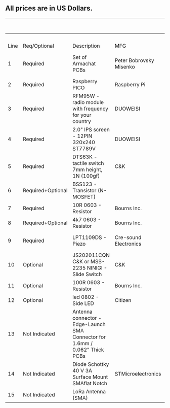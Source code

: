 All prices are in US Dollars.
-



  |   |   |   |   |   | Totals | 75 |   | $      54.64
-- | -- | -- | -- | -- | -- | -- | -- | -- | --
  |   |   |   |   |   |   |   |   |  
Line | Req/Optional | Description | MFG | MFG P/N | Supplier | Supplier P/N | QTY | EA | EXT
1 | Required | Set   of Armachat PCBs | Peter Bobrovsky   Misenko |   | Tindie | armachat-lora-messenger-with-raspberry-pi-pico | 1 | $      19.98 | $      19.98
2 | Required | Raspberry   PICO | Raspberry Pi | SC0915 | Digi-Key | 2648-SC0915CT-ND | 1 | $         4.00 | $         4.00
3 | Required | RFM95W   - radio module with frequency for your country | DUOWEISI |   | AliExpress | DUOWEISI   Module Store | 1 | $         3.40 | $         3.40
4 | Required | 2.0"   IPS screen - 12PIN 320x240 ST7789V | DUOWEISI |   | AliExpress | DUOWEISI   Module Store | 1 | $         5.60 | $         5.60
5 | Required | DTS63K   - tactile switch 7mm height, 1N (100gf) | C&K | PTS645SL702 LFS | Digi-Key | CKN9071-ND | 30 | $         0.16 | $         4.76
6 | Required+Optional | BSS123   - Transistor (N-MOSFET) |   |   | AliExpress | Fantasy   Electronics CO., Ltd | 2 | $         0.01 | $         0.03
7 | Required | 10R   0603 - Resistor | Bourns Inc. | CR0603-FX-10R0ELF | Digi-Key | CR0603-FX-10R0ELFCT-ND | 1 | $         0.01 | $         0.01
8 | Required+Optional | 4k7   0603 - Resistor | Bourns Inc. | CR0603-FX-4701ELF | Digi-Key | CR0603-FX-4701ELFCT-ND | 2 | $         0.01 | $         0.01
9 | Required | LPT1109DS   - Piezo | Cre-sound Electronics | LPT1109DS-HL-05-4.1-12-R | TME Electronics | LPT1109DS-HL-05 | 1 | $         0.73 | $         0.73
10 | Optional | JS202011CQN   C&K or MSS-2235 NINIGI - Slide Switch | C&K | JS202011AQN | Digi-Key | 401-2000-ND | 1 | $         0.52 | $         0.52
11 | Optional | 100R   0603 - Resistor | Bourns Inc. | CR0603AFX-1000EAS | Digi-Key | CR0603AFX-1000EASCT-ND | 1 | $         0.02 | $         0.02
12 | Optional | led   0802 - Side LED | Citizen | CL-270S-WS-SD-TS | Digi-Key | 1642-1500-1-ND | 30 | $         0.23 | $         6.95
13 | Not   Indicated | Antenna   connector - Edge-Launch SMA Connector for 1.6mm / 0.062" Thick PCBs |   |   | Adafruit | 1865 | 1 | $         2.50 | $         2.50
14 | Not   Indicated | Diode   Schottky 40 V 3A Surface Mount SMAflat Notch | STMicroelectronics | STPS340AFN | Digi-Key | 497-STPS340AFNCT-ND | 1 | $         0.38 | $         0.38
15 | Not   Indicated | LoRa   Antenna (SMA) |   |   | Amazon | B091PRHPTJ | 1 | $         5.75 | $         5.75

